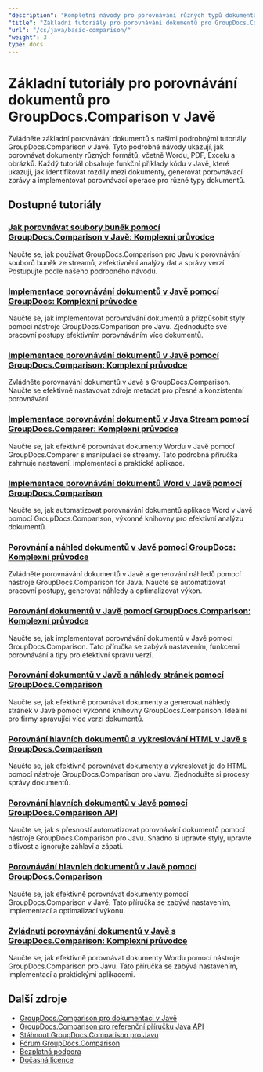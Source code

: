 ```yaml
---
"description": "Kompletní návody pro porovnávání různých typů dokumentů, jako jsou Word, PDF, Excel, obrázky a další, pomocí nástroje GroupDocs.Comparison pro Javu."
"title": "Základní tutoriály pro porovnávání dokumentů pro GroupDocs.Comparison v Javě"
"url": "/cs/java/basic-comparison/"
"weight": 3
type: docs
---
```

# Základní tutoriály pro porovnávání dokumentů pro GroupDocs.Comparison v Javě

Zvládněte základní porovnávání dokumentů s našimi podrobnými tutoriály GroupDocs.Comparison v Javě. Tyto podrobné návody ukazují, jak porovnávat dokumenty různých formátů, včetně Wordu, PDF, Excelu a obrázků. Každý tutoriál obsahuje funkční příklady kódu v Javě, které ukazují, jak identifikovat rozdíly mezi dokumenty, generovat porovnávací zprávy a implementovat porovnávací operace pro různé typy dokumentů.

## Dostupné tutoriály

### [Jak porovnávat soubory buněk pomocí GroupDocs.Comparison v Javě: Komplexní průvodce](./compare-cell-files-groupdocs-java-streams/)
Naučte se, jak používat GroupDocs.Comparison pro Javu k porovnávání souborů buněk ze streamů, zefektivnění analýzy dat a správy verzí. Postupujte podle našeho podrobného návodu.

### [Implementace porovnávání dokumentů v Javě pomocí GroupDocs: Komplexní průvodce](./java-document-comparison-groupdocs-tutorial/)
Naučte se, jak implementovat porovnávání dokumentů a přizpůsobit styly pomocí nástroje GroupDocs.Comparison pro Javu. Zjednodušte své pracovní postupy efektivním porovnáváním více dokumentů.

### [Implementace porovnávání dokumentů v Javě pomocí GroupDocs.Comparison: Komplexní průvodce](./java-document-comparison-groupdocs-metadata-source/)
Zvládněte porovnávání dokumentů v Javě s GroupDocs.Comparison. Naučte se efektivně nastavovat zdroje metadat pro přesné a konzistentní porovnávání.

### [Implementace porovnávání dokumentů v Java Stream pomocí GroupDocs.Comparer: Komplexní průvodce](./java-stream-document-comparison-groupdocs/)
Naučte se, jak efektivně porovnávat dokumenty Wordu v Javě pomocí GroupDocs.Comparer s manipulací se streamy. Tato podrobná příručka zahrnuje nastavení, implementaci a praktické aplikace.

### [Implementace porovnávání dokumentů Word v Javě pomocí GroupDocs.Comparison](./word-document-comparison-groupdocs-java/)
Naučte se, jak automatizovat porovnávání dokumentů aplikace Word v Javě pomocí GroupDocs.Comparison, výkonné knihovny pro efektivní analýzu dokumentů.

### [Porovnání a náhled dokumentů v Javě pomocí GroupDocs: Komplexní průvodce](./master-java-document-comparison-preview-groupdocs/)
Zvládněte porovnávání dokumentů v Javě a generování náhledů pomocí nástroje GroupDocs.Comparison for Java. Naučte se automatizovat pracovní postupy, generovat náhledy a optimalizovat výkon.

### [Porovnání dokumentů v Javě pomocí GroupDocs.Comparison: Komplexní průvodce](./java-document-comparison-groupdocs-comparison/)
Naučte se, jak implementovat porovnávání dokumentů v Javě pomocí GroupDocs.Comparison. Tato příručka se zabývá nastavením, funkcemi porovnávání a tipy pro efektivní správu verzí.

### [Porovnání dokumentů v Javě a náhledy stránek pomocí GroupDocs.Comparison](./java-groupdocs-comparison-document-management/)
Naučte se, jak efektivně porovnávat dokumenty a generovat náhledy stránek v Javě pomocí výkonné knihovny GroupDocs.Comparison. Ideální pro firmy spravující více verzí dokumentů.

### [Porovnání hlavních dokumentů a vykreslování HTML v Javě s GroupDocs.Comparison](./master-groupdocs-comparison-java-document-html-rendering/)
Naučte se, jak efektivně porovnávat dokumenty a vykreslovat je do HTML pomocí nástroje GroupDocs.Comparison pro Javu. Zjednodušte si procesy správy dokumentů.

### [Porovnání hlavních dokumentů v Javě pomocí GroupDocs.Comparison API](./mastering-document-comparison-java-groupdocs/)
Naučte se, jak s přesností automatizovat porovnávání dokumentů pomocí nástroje GroupDocs.Comparison pro Javu. Snadno si upravte styly, upravte citlivost a ignorujte záhlaví a zápatí.

### [Porovnávání hlavních dokumentů v Javě pomocí GroupDocs.Comparison](./java-groupdocs-comparison-document-management-guide/)
Naučte se, jak efektivně porovnávat dokumenty pomocí GroupDocs.Comparison v Javě. Tato příručka se zabývá nastavením, implementací a optimalizací výkonu.

### [Zvládnutí porovnávání dokumentů v Javě s GroupDocs.Comparison: Komplexní průvodce](./document-comparison-groupdocs-java/)
Naučte se, jak efektivně porovnávat dokumenty Wordu pomocí nástroje GroupDocs.Comparison pro Javu. Tato příručka se zabývá nastavením, implementací a praktickými aplikacemi.

## Další zdroje

- [GroupDocs.Comparison pro dokumentaci v Javě](https://docs.groupdocs.com/comparison/java/)
- [GroupDocs.Comparison pro referenční příručku Java API](https://reference.groupdocs.com/comparison/java/)
- [Stáhnout GroupDocs.Comparison pro Javu](https://releases.groupdocs.com/comparison/java/)
- [Fórum GroupDocs.Comparison](https://forum.groupdocs.com/c/comparison)
- [Bezplatná podpora](https://forum.groupdocs.com/)
- [Dočasná licence](https://purchase.groupdocs.com/temporary-license/)
